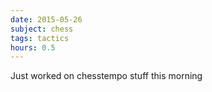 ```yaml
---
date: 2015-05-26
subject: chess
tags: tactics
hours: 0.5
---
```


Just worked on chesstempo stuff this morning 
